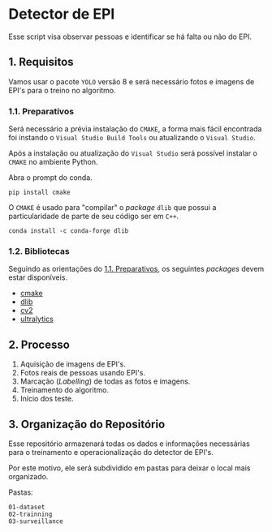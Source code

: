 # Detector de EPI

Esse script visa observar pessoas e identificar se há falta ou não do EPI.

## 1. Requisitos

Vamos usar o pacote `YOLO` versão 8 e será necessário fotos e imagens de EPI's para o treino no algoritmo.

### 1.1. Preparativos

Será necessário a prévia instalação do `CMAKE`, a forma mais fácil encontrada foi instando o `Visual Studio Build Tools` ou atualizando o `Visual Studio`.

Após a instalação ou atualização do `Visual Studio` será possível instalar o `CMAKE` no ambiente Python.

Abra o prompt do conda.

```
pip install cmake
```

O `CMAKE` é usado para "compilar" o _package_ `dlib` que possui a particularidade de parte de seu código ser em `C++`.

```
conda install -c conda-forge dlib
```

### 1.2. Bibliotecas

Seguindo as orientações do [1.1. Preparativos](#11-preparativos), os seguintes _packages_ devem estar disponíveis.

* [cmake](https://pypi.org/project/cmake/)
* [dlib](https://pypi.org/project/dlib/)
* [cv2](https://pypi.org/project/opencv-python/)
* [ultralytics](https://pypi.org/project/ultralytics/)

## 2. Processo

1. Aquisição de imagens de EPI's.
2. Fotos reais de pessoas usando EPI's.
3. Marcação (_Labelling_) de todas as fotos e imagens.
4. Treinamento do algoritmo.
5. Início dos teste.

## 3. Organização do Repositório

Esse repositório armazenará todas os dados e informações necessárias para o treinamento e operacionalização do detector de EPI's.

Por este motivo, ele será subdividido em pastas para deixar o local mais organizado.

Pastas:

```
01-dataset
02-trainning
03-surveillance
```
